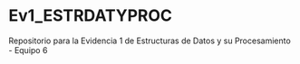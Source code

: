 # Ev1_ESTRDATYPROC
Repositorio para la Evidencia 1 de Estructuras de Datos y su Procesamiento - Equipo 6
